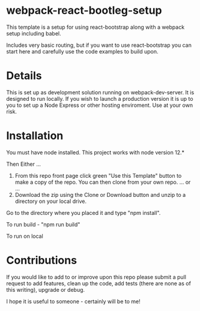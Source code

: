 # webpack-react-bootleg-setup

This template is a setup for using react-bootstrap along with a webpack setup including babel. 

Includes very basic routing, but if you want to use react-bootstrap you can start here and carefully use the code examples to build upon.

# Details

This is set up as development solution running on webpack-dev-server. It is designed to run locally. If you wish to launch a production version it is up to you to set up a Node Express or other hosting enviroment. Use at your own risk.

# Installation

You must have node installed. This project works with node version 12.*

Then Either ...

1. From this repo front page click green "Use this Template" button to make a copy of the repo. You can then clone from your own repo. 
... or ...
2. Download the zip using the Clone or Download button and unzip to a directory on your local drive.

Go to the directory where you placed it and type "npm install".

  To run build - "npm run build"

  To run on local 

# Contributions

If you would like to add to or improve upon this repo please submit a pull request to add features, clean up the code, add tests (there are none as of this writing), upgrade or debug.

I hope it is useful to someone - certainly will be to me!


